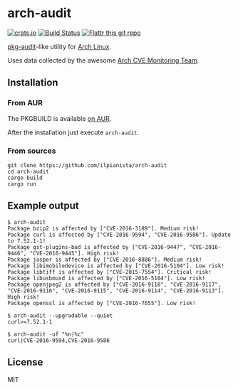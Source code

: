 # arch-audit

[![crats.io](https://img.shields.io/crates/v/arch-audit.svg)](https://crates.io/crates/arch-audit)
[![Build Status](https://travis-ci.org/ilpianista/arch-audit.svg?branch=master)](https://travis-ci.org/ilpianista/arch-audit)
[![Flattr this git repo](http://api.flattr.com/button/flattr-badge-large.png)](https://flattr.com/submit/auto?user_id=ilpianista&url=https://github.com/ilpianista/arch-audit&title=arch-audit&language=&tags=archlinux&category=software)

[pkg-audit](https://www.freebsd.org/cgi/man.cgi?query=pkg-audit&sektion=8)-like utility for [Arch Linux](https://archlinux.org).

Uses data collected by the awesome [Arch CVE Monitoring Team](https://wiki.archlinux.org/index.php/Arch_CVE_Monitoring_Team).

## Installation

### From AUR

The PKGBUILD is available [on AUR](https://aur.archlinux.org/packages/arch-audit).

After the installation just execute `arch-audit`.

### From sources

    git clone https://github.com/ilpianista/arch-audit
    cd arch-audit
    cargo build
    cargo run

## Example output

    $ arch-audit
    Package bzip2 is affected by ["CVE-2016-3189"]. Medium risk!
    Package curl is affected by ["CVE-2016-9594", "CVE-2016-9586"]. Update to 7.52.1-1!
    Package gst-plugins-bad is affected by ["CVE-2016-9447", "CVE-2016-9446", "CVE-2016-9445"]. High risk!
    Package jasper is affected by ["CVE-2016-8886"]. Medium risk!
    Package libimobiledevice is affected by ["CVE-2016-5104"]. Low risk!
    Package libtiff is affected by ["CVE-2015-7554"]. Critical risk!
    Package libusbmuxd is affected by ["CVE-2016-5104"]. Low risk!
    Package openjpeg2 is affected by ["CVE-2016-9118", "CVE-2016-9117", "CVE-2016-9116", "CVE-2016-9115", "CVE-2016-9114", "CVE-2016-9113"]. High risk!
    Package openssl is affected by ["CVE-2016-7055"]. Low risk!

    $ arch-audit --upgradable --quiet
    curl>=7.52.1-1

    $ arch-audit -uf "%n|%c"
    curl|CVE-2016-9594,CVE-2016-9586

## License

MIT
